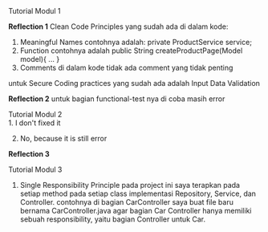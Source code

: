 <detail>
  <summary>Tutorial Modul 1</summary>
  
**Reflection 1**
Clean Code Principles yang sudah ada di dalam kode:
1. Meaningful Names
   contohnya adalah: private ProductService service;
2. Function
   contohnya adalah public String createProductPage(Model model){
        ...
    }
3. Comments
   di dalam kode tidak ada comment yang tidak penting

untuk Secure Coding practices yang sudah ada adalah Input Data Validation

**Reflection 2**
untuk bagian functional-test nya di coba masih error
</detail>

<detail>
  <summary>Tutorial Modul 2</summary>
1. I don't fixed it
  
2. No, because it is still error
</detail>

**Reflection 3**


</detail>

<detail>
  <summary>Tutorial Modul 3</summary>

1. Single Responsibility Principle pada project ini saya terapkan pada setiap method pada setiap class implementasi Repository, Service, dan Controller. contohnya di bagian CarController saya buat file baru bernama CarController.java agar bagian Car Controller hanya memiliki sebuah responsibility, yaitu bagian Controller untuk Car.

</detail>

